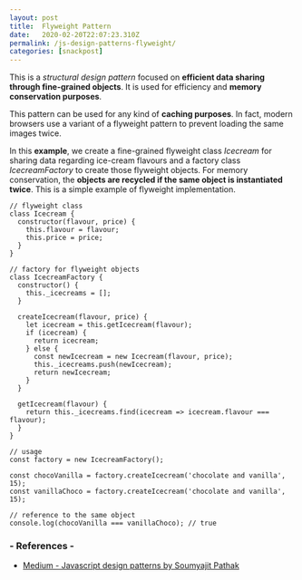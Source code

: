 ```yaml
---
layout: post
title:  Flyweight Pattern
date:   2020-02-20T22:07:23.310Z
permalink: /js-design-patterns-flyweight/
categories: [snackpost]
---
```

This is a *structural design pattern* focused on **efficient data sharing through fine-grained objects**. It is used for efficiency and **memory conservation purposes**.

This pattern can be used for any kind of **caching purposes**. In fact, modern browsers use a variant of a flyweight pattern to prevent loading the same images twice.

In this **example**, we create a fine-grained flyweight class *Icecream* for sharing data regarding ice-cream flavours and a factory class *IcecreamFactory* to create those flyweight objects. For memory conservation, the **objects are recycled if the same object is instantiated twice**. This is a simple example of flyweight implementation.

```
// flyweight class
class Icecream {
  constructor(flavour, price) {
    this.flavour = flavour;
    this.price = price;
  }
}

// factory for flyweight objects
class IcecreamFactory {
  constructor() {
    this._icecreams = [];
  }

  createIcecream(flavour, price) {
    let icecream = this.getIcecream(flavour);
    if (icecream) {
      return icecream;
    } else {
      const newIcecream = new Icecream(flavour, price);
      this._icecreams.push(newIcecream);
      return newIcecream;
    }
  }

  getIcecream(flavour) {
    return this._icecreams.find(icecream => icecream.flavour === flavour);
  }
}

// usage
const factory = new IcecreamFactory();

const chocoVanilla = factory.createIcecream('chocolate and vanilla', 15);
const vanillaChoco = factory.createIcecream('chocolate and vanilla', 15);

// reference to the same object
console.log(chocoVanilla === vanillaChoco); // true
```

### - References -

- [Medium - Javascript design patterns by Soumyajit Pathak](https://medium.com/better-programming/javascript-design-patterns-25f0faaaa15)
